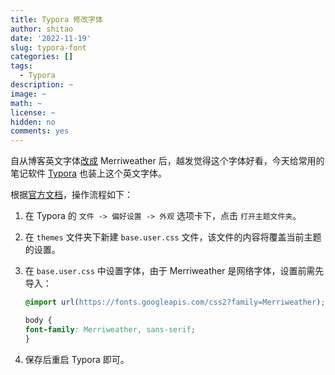 ```yaml
---
title: Typora 修改字体
author: shitao
date: '2022-11-19'
slug: typora-font
categories: []
tags:
  - Typora
description: ~
image: ~
math: ~
license: ~
hidden: no
comments: yes
---
```


自从博客英文字体[改成](https://github.com/Shitao5/shitao-blog/commit/4184c3216debce6d6d668dee5efda0621f2706a3) Merriweather 后，越发觉得这个字体好看，今天给常用的笔记软件 [Typora](https://typora.io/) 也装上这个英文字体。

根据[官方文档](https://support.typora.io/Custom-Font/)，操作流程如下：

1. 在 Typora 的 `文件 -> 偏好设置 -> 外观` 选项卡下，点击 `打开主题文件夹`。

1. 在 `themes` 文件夹下新建 `base.user.css` 文件，该文件的内容将覆盖当前主题的设置。

1. 在 `base.user.css` 中设置字体，由于 Merriweather 是网络字体，设置前需先导入：
    
    ```css
    @import url(https://fonts.googleapis.com/css2?family=Merriweather);

    body {
    font-family: Merriweather, sans-serif;
    }
    ```

1. 保存后重启 Typora 即可。

